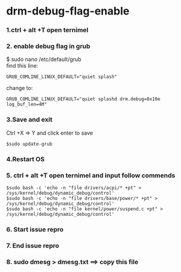 # drm-debug-flag-enable



### 1.ctrl + alt +T open ternimel 
### 2. enable debug flag in grub
$ sudo nano /etc/default/grub  
find this line:
```
GRUB_COMLINE_LINUX_DEFAULT="quiet splash"   
```
change to:  
```
GRUB_COMLINE_LINUX_DEFAULT="quiet splashd drm.debug=0x10e log_buf_len=4M"  
```
### 3.Save and exit 
Ctrl +X => Y and click enter to save  
```
$sudo update-grub  
```
### 4.Restart OS
### 5. ctrl + alt +T open ternimel and input follow commends
```
$sudo bash -c 'echo -n "file drivers/acpi/* +pt" > /sys/kernel/debug/dynamic_debug/control'  
$sudo bash -c 'echo -n "file drivers/base/power/* +pt" > /sys/kernel/debug/dynamic_debug/control'  
$sudo bash -c 'echo -n "file kernel/power/suspend.c +pt" > /sys/kernel/debug/dynamic_debug/control'  
```
### 6. Start issue repro 
### 7. End issue repro 
### 8. sudo dmesg > dmesg.txt  ==> copy this file 
